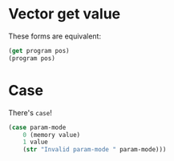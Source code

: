 # Vector get value
These forms are equivalent:

```clojure
(get program pos)
(program pos)
```

# Case
There's `case`!

```clojure
(case param-mode
    0 (memory value)
    1 value
    (str "Invalid param-mode " param-mode)))
```

